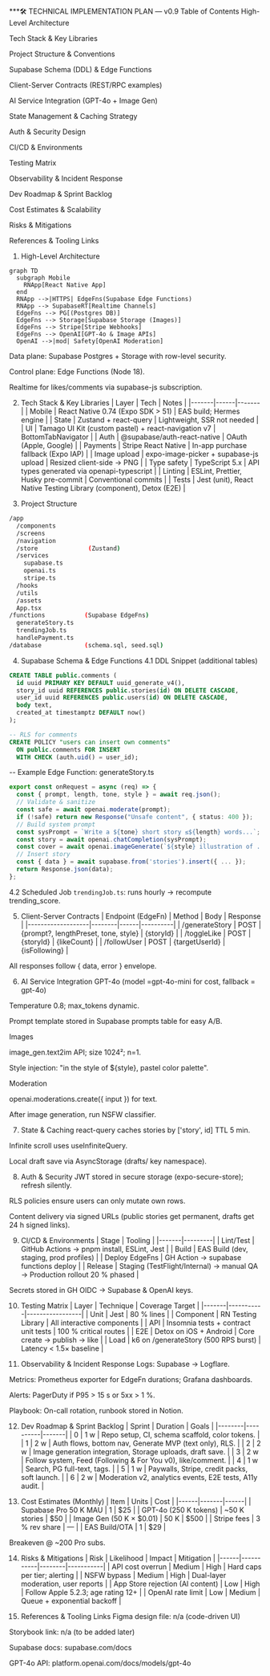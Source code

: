 ***🛠️ TECHNICAL IMPLEMENTATION PLAN — v0.9
Table of Contents
High-Level Architecture

Tech Stack & Key Libraries

Project Structure & Conventions

Supabase Schema (DDL) & Edge Functions

Client-Server Contracts (REST/RPC examples)

AI Service Integration (GPT-4o + Image Gen)

State Management & Caching Strategy

Auth & Security Design

CI/CD & Environments

Testing Matrix

Observability & Incident Response

Dev Roadmap & Sprint Backlog

Cost Estimates & Scalability

Risks & Mitigations

References & Tooling Links

1. High-Level Architecture
```mermaid
graph TD
  subgraph Mobile
    RNApp[React Native App]
  end
  RNApp -->|HTTPS| EdgeFns(Supabase Edge Functions)
  RNApp --> SupabaseRT[Realtime Channels]
  EdgeFns --> PG[(Postgres DB)]
  EdgeFns --> Storage[Supabase Storage (Images)]
  EdgeFns --> Stripe[Stripe Webhooks]
  EdgeFns --> OpenAI[GPT-4o & Image APIs]
  OpenAI -->|mod| Safety[OpenAI Moderation]
```
Data plane: Supabase Postgres + Storage with row-level security.

Control plane: Edge Functions (Node 18).

Realtime for likes/comments via supabase-js subscription.

2. Tech Stack & Key Libraries
| Layer | Tech | Notes |
|-------|------|-------|
| Mobile | React Native 0.74 (Expo SDK > 51) | EAS build; Hermes engine |
| State | Zustand + react-query | Lightweight, SSR not needed |
| UI | Tamago UI Kit (custom pastel) + react-navigation v7 | BottomTabNavigator |
| Auth | @supabase/auth-react-native | OAuth (Apple, Google) |
| Payments | Stripe React Native | In-app purchase fallback (Expo IAP) |
| Image upload | expo-image-picker + supabase-js upload | Resized client-side → PNG |
| Type safety | TypeScript 5.x | API types generated via openapi-typescript |
| Linting | ESLint, Prettier, Husky pre-commit | Conventional commits |
| Tests | Jest (unit), React Native Testing Library (component), Detox (E2E) |

3. Project Structure
```bash
/app
  /components
  /screens
  /navigation
  /store              (Zustand)
  /services
    supabase.ts
    openai.ts
    stripe.ts
  /hooks
  /utils
  /assets
  App.tsx
/functions           (Supabase EdgeFns)
  generateStory.ts
  trendingJob.ts
  handlePayment.ts
/database            (schema.sql, seed.sql)
```
4. Supabase Schema & Edge Functions
4.1 DDL Snippet (additional tables)
```sql
CREATE TABLE public.comments (
  id uuid PRIMARY KEY DEFAULT uuid_generate_v4(),
  story_id uuid REFERENCES public.stories(id) ON DELETE CASCADE,
  user_id uuid REFERENCES public.users(id) ON DELETE CASCADE,
  body text,
  created_at timestamptz DEFAULT now()
);

-- RLS for comments
CREATE POLICY "users can insert own comments"
  ON public.comments FOR INSERT
  WITH CHECK (auth.uid() = user_id);
```

-- Example Edge Function: generateStory.ts
```ts
export const onRequest = async (req) => {
  const { prompt, length, tone, style } = await req.json();
  // Validate & sanitize
  const safe = await openai.moderate(prompt);
  if (!safe) return new Response("Unsafe content", { status: 400 });
  // Build system prompt
  const sysPrompt = `Write a ${tone} short story ≤${length} words...`;
  const story = await openai.chatCompletion(sysPrompt);
  const cover = await openai.imageGenerate(`${style} illustration of ...`);
  // Insert story
  const { data } = await supabase.from('stories').insert({ ... });
  return Response.json(data);
};
```
4.2 Scheduled Job
`trendingJob.ts`: runs hourly → recompute trending_score.

5. Client-Server Contracts
| Endpoint (EdgeFn) | Method | Body | Response |
|-------------------|--------|------|----------|
| /generateStory | POST | {prompt?, lengthPreset, tone, style} | {storyId} |
| /toggleLike | POST | {storyId} | {likeCount} |
| /followUser | POST | {targetUserId} | {isFollowing} |

All responses follow { data, error } envelope.

6. AI Service Integration
GPT-4o (model =gpt-4o-mini for cost, fallback = gpt-4o)

Temperature 0.8; max_tokens dynamic.

Prompt template stored in Supabase prompts table for easy A/B.

Images

image_gen.text2im API; size 1024²; n=1.

Style injection: "in the style of ${style}, pastel color palette".

Moderation

openai.moderations.create({ input }) for text.

After image generation, run NSFW classifier.

7. State & Caching
react-query caches stories by ['story', id] TTL 5 min.

Infinite scroll uses useInfiniteQuery.

Local draft save via AsyncStorage (drafts/ key namespace).

8. Auth & Security
JWT stored in secure storage (expo-secure-store); refresh silently.

RLS policies ensure users can only mutate own rows.

Content delivery via signed URLs (public stories get permanent, drafts get 24 h signed links).

9. CI/CD & Environments
| Stage | Tooling |
|-------|---------|
| Lint/Test | GitHub Actions → pnpm install, ESLint, Jest |
| Build | EAS Build (dev, staging, prod profiles) |
| Deploy EdgeFns | GH Action → supabase functions deploy |
| Release | Staging (TestFlight/Internal) → manual QA → Production rollout 20 % phased |

Secrets stored in GH OIDC → Supabase & OpenAI keys.

10. Testing Matrix
| Layer | Technique | Coverage Target |
|-------|-----------|-----------------|
| Unit | Jest | 80 % lines |
| Component | RN Testing Library | All interactive components |
| API | Insomnia tests + contract unit tests | 100 % critical routes |
| E2E | Detox on iOS + Android | Core create → publish → like |
| Load | k6 on /generateStory (500 RPS burst) | Latency < 1.5× baseline |

11. Observability & Incident Response
Logs: Supabase → Logflare.

Metrics: Prometheus exporter for EdgeFn durations; Grafana dashboards.

Alerts: PagerDuty if P95 > 15 s or 5xx > 1 %.

Playbook: On-call rotation, runbook stored in Notion.

12. Dev Roadmap & Sprint Backlog
| Sprint | Duration | Goals |
|--------|----------|-------|
| 0 | 1 w | Repo setup, CI, schema scaffold, color tokens. |
| 1 | 2 w | Auth flows, bottom nav, Generate MVP (text only), RLS. |
| 2 | 2 w | Image generation integration, Storage uploads, draft save. |
| 3 | 2 w | Follow system, Feed (Following & For You v0), like/comment. |
| 4 | 1 w | Search, PG full-text, tags. |
| 5 | 1 w | Paywalls, Stripe, credit packs, soft launch. |
| 6 | 2 w | Moderation v2, analytics events, E2E tests, A11y audit. |

13. Cost Estimates (Monthly)
| Item | Units | Cost |
|------|-------|------|
| Supabase Pro 50 K MAU | 1 | $25 |
| GPT-4o (250 K tokens) | ~50 K stories | $50 |
| Image Gen (50 K × $0.01) | 50 K | $500 |
| Stripe fees | 3 % rev share | — |
| EAS Build/OTA | 1 | $29 |

Breakeven @ ~200 Pro subs.

14. Risks & Mitigations
| Risk | Likelihood | Impact | Mitigation |
|------|-----------|--------|-----------|
| API cost overrun | Medium | High | Hard caps per tier; alerting |
| NSFW bypass | Medium | High | Dual-layer moderation, user reports |
| App Store rejection (AI content) | Low | High | Follow Apple 5.2.3; age rating 12+ |
| OpenAI rate limit | Low | Medium | Queue + exponential backoff |

15. References & Tooling Links
Figma design file: n/a (code-driven UI)

Storybook link: n/a (to be added later)

Supabase docs: supabase.com/docs

GPT-4o API: platform.openai.com/docs/models/gpt-4o 